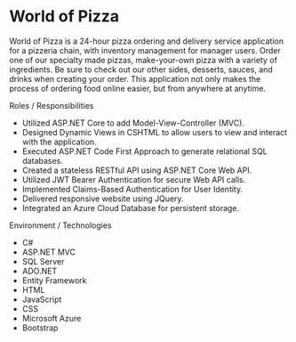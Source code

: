 # World of Pizza

World of Pizza is a 24-hour pizza ordering and delivery service application for a pizzeria chain, with inventory management for manager users. Order one of our specialty made pizzas, make-your-own pizza with a variety of ingredients. Be sure to check out our other sides, desserts, sauces, and drinks when creating your order. This application not only makes the process of ordering food online easier, but from anywhere at anytime.

Roles / Responsibilities
- Utilized ASP.NET Core to add Model-View-Controller (MVC).
- Designed Dynamic Views in CSHTML to allow users to view and interact with the application.
- Executed ASP.NET Code First Approach to generate relational SQL databases.
- Created a stateless RESTful API using ASP.NET Core Web API.
- Utilized JWT Bearer Authentication for secure Web API calls.
- Implemented Claims-Based Authentication for User Identity.
- Delivered responsive website using JQuery.
- Integrated an Azure Cloud Database for persistent storage.

Environment / Technologies
- C#
- ASP.NET MVC
- SQL Server
- ADO.NET 
- Entity Framework
- HTML
- JavaScript
- CSS
- Microsoft Azure
- Bootstrap

